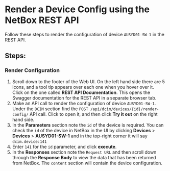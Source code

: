 # Render a Device Config using the NetBox REST API

Follow these steps to render the configuration of device `AUSYD01-SW-1` in the REST API. 

## Steps:

### Render Configuration
1. Scroll down to the footer of the Web UI. On the left hand side there are 5 icons, and a tool tip appears over each one when you hover over it. Click on the one called **REST API Documentation**. This opens the Swagger documentation for the REST API in a separate browser tab.  
2. Make an API call to render the configuration of device `AUSYD01-SW-1`. Under the `DCIM` section find the `POST /api/dcim/devices/{id}/render-config/` API call. Click to open it, and then click **Try it out** on the right hand side.
3. In the **Parameters** section note the `id` of the device is required. You can check the `id` of the device in NetBox in the UI by clicking **Devices** > **Devices** > **AUSYD01-SW-1** and in the top-right corner it will say `dcim.device:141`
4. Enter `141` for the `id` parameter, and click **execute**. 
5. In the **Responses** section note the `Request URL` and then scroll down through the **Response Body** to view the data that has been returned from NetBox. The `content` section will contain the device configuration. 
